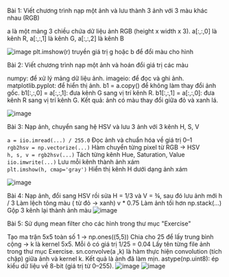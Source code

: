 Bài 1: Viết chương trình nạp một ảnh và lưu thành 3 ảnh với 3 màu khác nhau (RGB)

a là một mảng 3 chiều chứa dữ liệu ảnh RGB (height x width x 3).
a[:,:,0] là kênh R, a[:,:,1] là kênh G, a[:,:,2] là kênh B

![image](https://github.com/user-attachments/assets/992d7000-5691-406b-93f2-ed15f4a97430)
plt.imshow(r) truyền giá trị g hoặc b để đổi màu cho hình

Bài 2: Viết chương trình nạp một ảnh và hoán đổi giá trị các màu

numpy: để xử lý mảng dữ liệu ảnh.
imageio: để đọc và ghi ảnh.
matplotlib.pyplot: để hiển thị ảnh.
b1 = a.copy() để không làm thay đổi ảnh gốc.
b1[:,:,0] = a[:,:,1]: đưa kênh G sang vị trí kênh R.
b1[:,:,1] = a[:,:,0]: đưa kênh R sang vị trí kênh G.
Kết quả: ảnh có màu thay đổi giữa đỏ và xanh lá.

![image](https://github.com/user-attachments/assets/50da023a-7e5b-4438-9c03-d28a40dba7c7)

Bài 3: Nạp ảnh, chuyển sang hệ HSV và lưu 3 ảnh với 3 kênh H, S, V
                           
`a = iio.imread(...) / 255.0`  Đọc ảnh và chuẩn hóa về giá trị 0–1   
`rgb2hsv = np.vectorize(...)`  Hàm chuyển từng pixel từ RGB → HSV    
`h, s, v = rgb2hsv(...)`       Tách từng kênh Hue, Saturation, Value 
`iio.imwrite(...)`             Lưu mỗi kênh thành ảnh xám            
`plt.imshow(h, cmap='gray')`   Hiển thị kênh H dưới dạng ảnh xám     

![image](https://github.com/user-attachments/assets/83aad370-000c-4a32-bd56-d643497bec1c)

Bài 4: Nạp ảnh, đổi sang HSV rồi sửa H = 1/3 và V = ¾, sau đó lưu ảnh mới
h / 3	Làm lệch tông màu ( từ đỏ → xanh)
v * 0.75	Làm ảnh tối hơn
np.stack(...)	Gộp 3 kênh lại thành ảnh màu
![image](https://github.com/user-attachments/assets/a6509c66-758d-4c8d-bdcf-1f3e3d0b4ca0)

Bài 5: Sử dụng mean filter cho các hình trong thư mục "Exercise"  

Tạo ma trận 5x5 toàn số 1 → np.ones((5,5))
Chia cho 25 để lấy trung bình cộng → k là kernel 5x5.
Mỗi ô có giá trị 1/25 = 0.04
Lấy tên từng file ảnh trong thư mục Exercise.
sn.convolve(a ,k) là hàm thực hiện convolution (tích chập) giữa ảnh và kernel k.
Kết quả là ảnh đã làm mịn.
astype(np.uint8): ép kiểu dữ liệu về 8-bit (giá trị từ 0–255).
![image](https://github.com/user-attachments/assets/6fb11172-48d3-497b-acbe-f566c96c1c8c)
![image](https://github.com/user-attachments/assets/91ba399b-39a2-491a-a7e1-488a9d73b81a)

